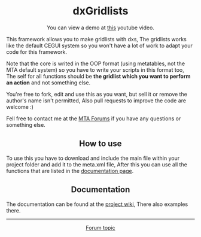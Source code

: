 <h1 align="center">dxGridlists</h1>

<p align="center">You can view a demo at <a href="https://www.youtube.com/watch?v=fkOHHcvgbC0&feature=youtu.be">this</a> youtube video.</p>

This framework allows you to make gridlists with dxs, The gridlists works like the default CEGUI system so you won't have a lot of work to adapt your code for this framework.

Note that the core is writed in the OOP format (using metatables, not the MTA default system) so you have to write your scripts in this format too, The self for all functions should be **the gridlist which you want to perform an action** and not something else.

You're free to fork, edit and use this as you want, but sell it or remove the author's name isn't permitted, Also pull requests to improve the code are welcome :)

Fell free to contact me at the [MTA Forums](https://forum.mtasa.com/memberlist.php?mode=viewprofile&u=75058) if you have any questions or something else.

<h2 align="center">How to use</h2>

To use this you have to download and include the main file within your project folder and add it to the meta.xml file, After this you can use all the functions that are listed in the [documentation page](https://github.com/t3wz/dxGridlists/wiki).

<h2 align="center">Documentation</h2>

The documentation can be found at the [project wiki](https://github.com/t3wz/dxGridlists/wiki), There also examples there.

***

<p align="center"><a href="http://forum.mtasa.com/viewtopic.php?f=108&t=93369">Forum topic</a></p>

